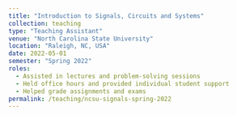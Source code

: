 ```yaml
---
title: "Introduction to Signals, Circuits and Systems"
collection: teaching
type: "Teaching Assistant"
venue: "North Carolina State University"
location: "Raleigh, NC, USA"
date: 2022-05-01
semester: "Spring 2022"
roles:
  - Assisted in lectures and problem-solving sessions
  - Held office hours and provided individual student support
  - Helped grade assignments and exams
permalink: /teaching/ncsu-signals-spring-2022
---
```

